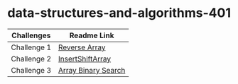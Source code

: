 # data-structures-and-algorithms-401

| Challenges     | Readme Link  |
| -------------- | ------------ |
| Challenge 1    |  [Reverse Array](challenges/reverseArray/reverseArr.md)|
| Challenge 2    |  [InsertShiftArray](challenges/insertShiftArray/array-insert-shift.md)|
| Challenge 3    |  [Array Binary Search](challenges/array-binary-search/array-binary-search.md)|
